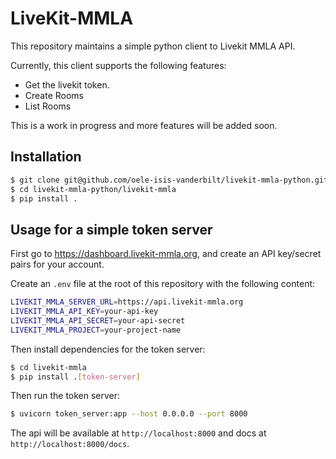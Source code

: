 # LiveKit-MMLA
This repository maintains a simple python client to Livekit MMLA API.

Currently, this client supports the following features:
- Get the livekit token.
- Create Rooms
- List Rooms

This is a work in progress and more features will be added soon.

## Installation
```bash
$ git clone git@github.com/oele-isis-vanderbilt/livekit-mmla-python.git
$ cd livekit-mmla-python/livekit-mmla
$ pip install .
```

## Usage for a simple token server
First go to https://dashboard.livekit-mmla.org, and create an API key/secret pairs for your account.

Create an `.env` file at the root of this repository with the following content:
```bash
LIVEKIT_MMLA_SERVER_URL=https://api.livekit-mmla.org
LIVEKIT_MMLA_API_KEY=your-api-key
LIVEKIT_MMLA_API_SECRET=your-api-secret
LIVEKIT_MMLA_PROJECT=your-project-name
```

Then install dependencies for the token server:
```bash
$ cd livekit-mmla
$ pip install .[token-server]
```

Then run the token server:
```bash
$ uvicorn token_server:app --host 0.0.0.0 --port 8000
```

The api will be available at `http://localhost:8000` and docs at `http://localhost:8000/docs`.
